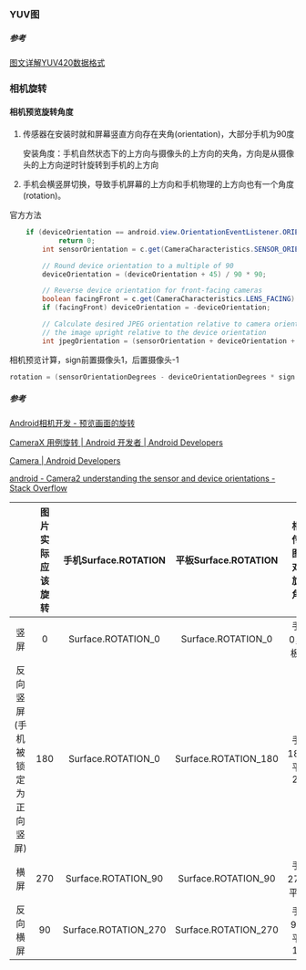 





### YUV图

##### 参考

[图文详解YUV420数据格式](https://www.cnblogs.com/azraelly/archive/2013/01/01/2841269.html)



### 相机旋转

#### 相机预览旋转角度

1. 传感器在安装时就和屏幕竖直方向存在夹角(orientation)，大部分手机为90度

   安装角度：手机自然状态下的上方向与摄像头的上方向的夹角，方向是从摄像头的上方向逆时针旋转到手机的上方向

2. 手机会横竖屏切换，导致手机屏幕的上方向和手机物理的上方向也有一个角度(rotation)。



官方方法

```java
 	if (deviceOrientation == android.view.OrientationEventListener.ORIENTATION_UNKNOWN)
            return 0;
        int sensorOrientation = c.get(CameraCharacteristics.SENSOR_ORIENTATION);

        // Round device orientation to a multiple of 90
        deviceOrientation = (deviceOrientation + 45) / 90 * 90;

        // Reverse device orientation for front-facing cameras
        boolean facingFront = c.get(CameraCharacteristics.LENS_FACING) == CameraCharacteristics.LENS_FACING_FRONT;
        if (facingFront) deviceOrientation = -deviceOrientation;

        // Calculate desired JPEG orientation relative to camera orientation to make
        // the image upright relative to the device orientation
        int jpegOrientation = (sensorOrientation + deviceOrientation + 360) % 360;
```

相机预览计算，sign前置摄像头1，后置摄像头-1

```java
rotation = (sensorOrientationDegrees - deviceOrientationDegrees * sign + 360) % 360
```

##### 参考

[Android相机开发 - 预览画面的旋转](https://zhuanlan.zhihu.com/p/110944780)

[CameraX 用例旋转  | Android 开发者  | Android Developers](https://developer.android.com/training/camerax/orientation-rotation?hl=zh-cn)

[Camera  | Android Developers](https://developer.android.com/reference/android/hardware/Camera#setDisplayOrientation(int))

[android - Camera2 understanding the sensor and device orientations - Stack Overflow](https://stackoverflow.com/questions/48406497/camera2-understanding-the-sensor-and-device-orientations)



 

|                                     | 图片实际应该旋转 | 手机Surface.ROTATION | 平板Surface.ROTATION | 相机传递图片对应旋转角度 |
| :---------------------------------: | :--------------: | :------------------: | :------------------: | :----------------------: |
|                竖屏                 |        0         |  Surface.ROTATION_0  |  Surface.ROTATION_0  |      手机0，平板90       |
| 反向竖屏<br/>(手机被锁定为正向竖屏) |       180        |  Surface.ROTATION_0  | Surface.ROTATION_180 |     手机180，平板270     |
|                横屏                 |       270        | Surface.ROTATION_90  | Surface.ROTATION_90  |      手机270，平板0      |
|              反向横屏               |        90        | Surface.ROTATION_270 | Surface.ROTATION_270 |     手机90，平板180      |

